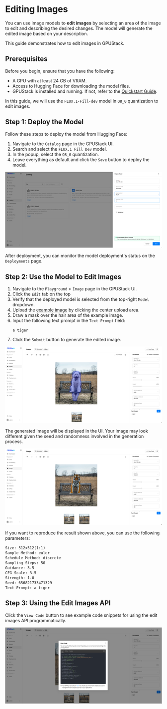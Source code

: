 # Editing Images

You can use image models to **edit images** by selecting an area of the image to edit and describing the desired changes. The model will generate the edited image based on your description.

This guide demonstrates how to edit images in GPUStack.

## Prerequisites

Before you begin, ensure that you have the following:

- A GPU with at least 24 GB of VRAM.
- Access to Hugging Face for downloading the model files.
- GPUStack is installed and running. If not, refer to the [Quickstart Guide](../quickstart.md).

In this guide, we will use the `FLUX.1-Fill-dev` model in `Q8_0` quantization to edit images.

## Step 1: Deploy the Model

Follow these steps to deploy the model from Hugging Face:

1. Navigate to the `Catalog` page in the GPUStack UI.
2. Search and select the `FLUX.1 Fill Dev` model.
3. In the popup, select the `Q8_0` quantization.
4. Leave everything as default and click the `Save` button to deploy the model.

![Deploy Model](../../assets/using-models/editing-images/image-edit-catalog.png)

After deployment, you can monitor the model deployment's status on the `Deployments` page.

## Step 2: Use the Model to Edit Images

1. Navigate to the `Playground` > `Image` page in the GPUStack UI.
2. Click the `Edit` tab on the top
3. Verify that the deployed model is selected from the top-right `Model` dropdown.
4. Upload the [example image](../../assets//using-models/editing-images/image-edit-example.png) by clicking the center upload area.
5. Draw a mask over the hair area of the example image.
6. Input the following text prompt in the `Text Prompt` field:
   ```
   a tiger
   ```
7. Click the `Submit` button to generate the edited image.

![Image Edit Input](../../assets/using-models/editing-images/image-edit-input.png)

The generated image will be displayed in the UI. Your image may look different given the seed and randomness involved in the generation process.

![Image Edit Output](../../assets/using-models/editing-images/image-edit-output.png)

If you want to reproduce the result shown above, you can use the following parameters:

```
Size: 512x512(1:1)
Sample Method: euler
Schedule Method: discrete
Sampling Steps: 50
Guidance: 3.5
CFG Scale: 3.5
Strength: 1.0
Seed: 656821733471329
Text Prompt: a tiger
```

## Step 3: Using the Edit Images API

Click the `View Code` button to see example code snippets for using the edit images API programmatically.

![View Code](../../assets/using-models/editing-images/view-code.png)
